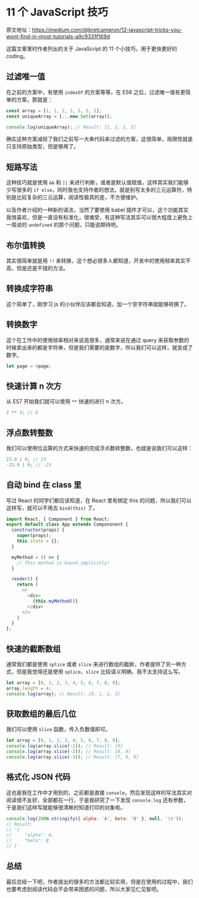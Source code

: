 # 11 个 JavaScript 技巧

原文地址：https://medium.com/@bretcameron/12-javascript-tricks-you-wont-find-in-most-tutorials-a9c9331f169d

这篇文章里时作者列出的关于 JavaScript 的 11 个小技巧，用于更快更好的 coding。

## 过滤唯一值

在之前的方案中，有使用 `indexOf` 的方案等等，在 ES6 之后，过滤唯一值有更简单的方案，那就是：

```js
const array = [1, 1, 2, 3, 5, 5, 1];
const uniqueArray = [...new Set(array)];

console.log(uniqueArray); // Result: [1, 2, 3, 5]
```

确实这种方案减轻了我们之前写一大串代码来过滤的方案，这很简单，局限性就是只支持原始类型，但是够用了。

## 短路写法

这种技巧就是使用 `&&` 和 `||` 来进行判断，或者是默认值赋值，这样其实我们能够少写很多的 `if else`，同时我也支持作者的想法，就是别写太多的三元运算符，特别是比较复杂的三元运算，阅读性极其的差，不方便维护。

以及作者介绍的一种新的语法，当然了要使用 babel 插件才可以，这个功能其实我很喜欢，但是一直没有标准化，很难受，有这种写法其实可以很大程度上避免上一周说的 `undefined` 的那个问题，只能说期待吧。

## 布尔值转换

其实很简单就是用 `!!` 来转换，这个想必很多人都知道，开发中的使用频率其实不高，但是还是不错的方法。

## 转换成字符串

这个简单了，刚学习 js 的小伙伴应该都会知道，加一个空字符串就能够转换了。

## 转换数字

这个在工作中的使用频率相对来说高很多，通常来说在通过 query 来获取参数的时候拿出来的都是字符串，但是我们需要的是数字，所以我们可以这样，就变成了数字。

```javascript
let page = +page;
```

## 快速计算 n 次方

从 ES7 开始我们就可以使用 `**` 快速的进行 n 次方。

```js
2 ** 3; // 8
```

## 浮点数转整数

我们可以使用位运算的方式来快速的完成浮点数转整数，也就是说我们可以这样：

```js
23.9 | 0; // 23
-23.9 | 0; // -23
```

## 自动 bind 在 class 里

写过 React 的同学们都应该知道，在 React 里有绑定 this 的问题，所以我们可以这样写，就可以不用去 `bind(this)` 了。

```js
import React, { Component } from React;
export default class App extends Compononent {
  constructor(props) {
    super(props);
    this.state = {};
  }

  myMethod = () => {
    // This method is bound implicitly!
  }

  render() {
    return (
      <>
        <div>
          {this.myMethod()}
        </div>
      </>
    )
  }
};
```

## 快速的截断数组

通常我们都是使用 `splice` 或者 `slice` 来进行数组的截断，作者提供了另一种方式，但是我觉得还是使用 `splice`、`slice` 比较语义明确，我不太支持这么写。

```js
let array = [0, 1, 2, 3, 4, 5, 6, 7, 8, 9];
array.length = 4;
console.log(array); // Result: [0, 1, 2, 3]
```

## 获取数组的最后几位

我们可以使用 `slice` 函数，传入负数值即可。

```js
let array = [0, 1, 2, 3, 4, 5, 6, 7, 8, 9];
console.log(array.slice(-1)); // Result: [9]
console.log(array.slice(-2)); // Result: [8, 9]
console.log(array.slice(-3)); // Result: [7, 8, 9]
```

## 格式化 JSON 代码

这也是我在工作中才用到的，之前都是直接 `console`，然后发现这样的写法其实对阅读很不友好，全部都在一行，于是我研究了一下发现 `console.log` 还有参数，于是我们这样写就能够很清晰的知道打印的对象啦。

```js
console.log(JSON.stringify({ alpha: 'A', beta: 'B' }, null, '\t'));
// Result:
// '{
//     "alpha": A,
//     "beta": B
// }'
```

## 总结

最后总结一下吧，作者提出的很多的方法都比较实用，但是在使用的过程中，我们也要考虑到阅读代码会不会带来困惑的问题，所以大家见仁见智吧。
